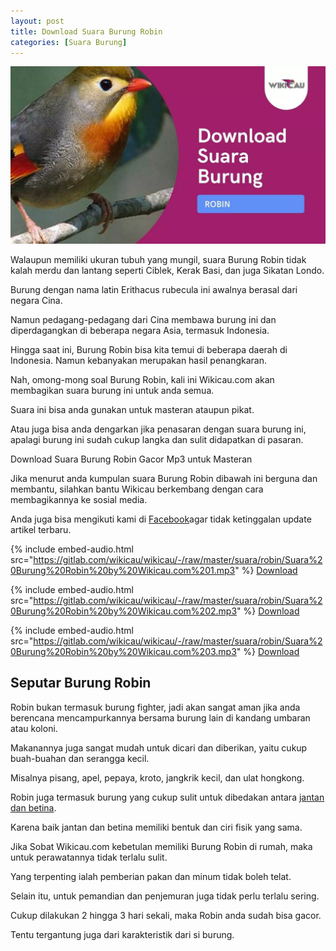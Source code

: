 ```yaml
---
layout: post
title: Download Suara Burung Robin
categories: [Suara Burung]
---
```


![Download Suara Burung Robin](/images/suara-burung-robin.webp)

Walaupun memiliki ukuran tubuh yang mungil, suara Burung Robin tidak kalah merdu dan lantang seperti Ciblek, Kerak Basi, dan juga Sikatan Londo.

Burung dengan nama latin Erithacus rubecula ini awalnya berasal dari negara Cina.

Namun pedagang-pedagang dari Cina membawa burung ini dan diperdagangkan di beberapa negara Asia, termasuk Indonesia.

Hingga saat ini, Burung Robin bisa kita temui di beberapa daerah di Indonesia. Namun kebanyakan merupakan hasil penangkaran.

Nah, omong-mong soal Burung Robin, kali ini Wikicau.com akan membagikan suara burung ini untuk anda semua.

Suara ini bisa anda gunakan untuk masteran ataupun pikat.

Atau juga bisa anda dengarkan jika penasaran dengan suara burung ini, apalagi burung ini sudah cukup langka dan sulit didapatkan di pasaran.

Download Suara Burung Robin Gacor Mp3 untuk Masteran

Jika menurut anda kumpulan suara Burung Robin dibawah ini berguna dan membantu, silahkan bantu Wikicau berkembang dengan cara membagikannya ke sosial media.

Anda juga bisa mengikuti kami di [Facebook](https://facebook.com/wikicau)agar tidak ketinggalan update artikel terbaru.

{% include embed-audio.html src="https://gitlab.com/wikicau/wikicau/-/raw/master/suara/robin/Suara%20Burung%20Robin%20by%20Wikicau.com%201.mp3" %}
[Download](https://bit.ly/2KwxXrM)

{% include embed-audio.html src="https://gitlab.com/wikicau/wikicau/-/raw/master/suara/robin/Suara%20Burung%20Robin%20by%20Wikicau.com%202.mp3" %}
[Download](https://bit.ly/2L4LMx3)

{% include embed-audio.html src="https://gitlab.com/wikicau/wikicau/-/raw/master/suara/robin/Suara%20Burung%20Robin%20by%20Wikicau.com%203.mp3" %}
[Download](https://bit.ly/2Rs9LqX)

## Seputar Burung Robin

Robin bukan termasuk burung fighter, jadi akan sangat aman jika anda berencana mencampurkannya bersama burung lain di kandang umbaran atau koloni.

Makanannya juga sangat mudah untuk dicari dan diberikan, yaitu cukup buah-buahan dan serangga kecil.

Misalnya pisang, apel, pepaya, kroto, jangkrik kecil, dan ulat hongkong.

Robin juga termasuk burung yang cukup sulit untuk dibedakan antara [jantan dan betina](https://wikicau.com/jalak-putih-jantan-dan-betina/).

Karena baik jantan dan betina memiliki bentuk dan ciri fisik yang sama.

Jika Sobat Wikicau.com kebetulan memiliki Burung Robin di rumah, maka untuk perawatannya tidak terlalu sulit.

Yang terpenting ialah pemberian pakan dan minum tidak boleh telat.

Selain itu, untuk pemandian dan penjemuran juga tidak perlu terlalu sering.

Cukup dilakukan 2 hingga 3 hari sekali, maka Robin anda sudah bisa gacor.

Tentu tergantung juga dari karakteristik dari si burung.